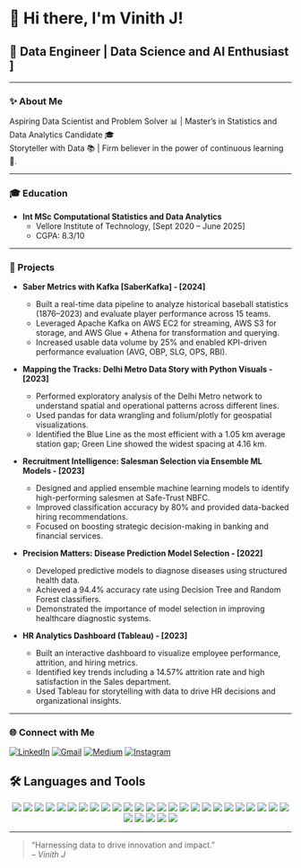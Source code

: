 # 👋 Hi there, I'm Vinith J!

## 🚀 Data Engineer | Data Science and AI Enthusiast ]

---

### ✨ About Me

Aspiring Data Scientist and Problem Solver 📊 | Master’s in Statistics and Data Analytics Candidate 🎓  
Storyteller with Data 📚 | Firm believer in the power of continuous learning 🔁.

---

### 🎓 Education

- **Int MSc Computational Statistics and Data Analytics**
  - Vellore Institute of Technology, [Sept 2020 – June 2025]
  - CGPA: 8.3/10
---

### 💼 Projects

- **Saber Metrics with Kafka [SaberKafka] - [2024]**  
  - Built a real-time data pipeline to analyze historical baseball statistics (1876–2023) and evaluate player performance across 15 teams.  
  - Leveraged Apache Kafka on AWS EC2 for streaming, AWS S3 for storage, and AWS Glue + Athena for transformation and querying.  
  - Increased usable data volume by 25% and enabled KPI-driven performance evaluation (AVG, OBP, SLG, OPS, RBI).

- **Mapping the Tracks: Delhi Metro Data Story with Python Visuals - [2023]**  
  - Performed exploratory analysis of the Delhi Metro network to understand spatial and operational patterns across different lines.  
  - Used pandas for data wrangling and folium/plotly for geospatial visualizations.  
  - Identified the Blue Line as the most efficient with a 1.05 km average station gap; Green Line showed the widest spacing at 4.16 km.

- **Recruitment Intelligence: Salesman Selection via Ensemble ML Models - [2023]**  
  - Designed and applied ensemble machine learning models to identify high-performing salesmen at Safe-Trust NBFC.  
  - Improved classification accuracy by 80% and provided data-backed hiring recommendations.  
  - Focused on boosting strategic decision-making in banking and financial services.

- **Precision Matters: Disease Prediction Model Selection - [2022]**  
  - Developed predictive models to diagnose diseases using structured health data.  
  - Achieved a 94.4% accuracy rate using Decision Tree and Random Forest classifiers.  
  - Demonstrated the importance of model selection in improving healthcare diagnostic systems.

- **HR Analytics Dashboard (Tableau) - [2023]**  
  - Built an interactive dashboard to visualize employee performance, attrition, and hiring metrics.  
  - Identified key trends including a 14.57% attrition rate and high satisfaction in the Sales department.  
  - Used Tableau for storytelling with data to drive HR decisions and organizational insights.


---

### 🌐 Connect with Me

[![LinkedIn](https://img.shields.io/badge/LinkedIn-blue?logo=linkedin&style=for-the-badge)](https://www.linkedin.com/in/vinith-j/)
[![Gmail](https://img.shields.io/badge/Gmail-D14836?logo=gmail&logoColor=white&style=for-the-badge)](mailto:vinith.jb318@gmail.com)
[![Medium](https://img.shields.io/badge/Medium-black?logo=medium&logoColor=white&style=for-the-badge)](https://medium.com/@vinith.jb318)
[![Instagram](https://img.shields.io/badge/Instagram-E4405F?logo=instagram&logoColor=white&style=for-the-badge)](https://www.instagram.com/_vinith_31_/)
<!-- [![YouTube](https://img.shields.io/badge/YouTube-FF0000?logo=youtube&logoColor=white&style=for-the-badge)](https://www.youtube.com/channel/your-channel-id) -->




## 🛠️ Languages and Tools

<p align="center">
  <!-- Programming Languages -->
  <img src="https://img.shields.io/badge/Python-3776AB?style=flat&logo=python&logoColor=white" />
  <img src="https://img.shields.io/badge/R-276DC3?style=flat&logo=r&logoColor=white" />
  <img src="https://img.shields.io/badge/Java-007396?style=flat&logo=java&logoColor=white" />
  <img src="https://img.shields.io/badge/SQL-4479A1?style=flat&logo=postgresql&logoColor=white" />

  <!-- Data Science & ML -->
  <img src="https://img.shields.io/badge/Numpy-013243?style=flat&logo=numpy&logoColor=white" />
  <img src="https://img.shields.io/badge/Pandas-150458?style=flat&logo=pandas&logoColor=white" />
  <img src="https://img.shields.io/badge/Scikit--Learn-F7931E?style=flat&logo=scikit-learn&logoColor=white" />
  <img src="https://img.shields.io/badge/Matplotlib-11557C?style=flat&logo=matplotlib&logoColor=white" />
  <img src="https://img.shields.io/badge/Seaborn-2D5D7B?style=flat" />
  <img src="https://img.shields.io/badge/Plotly-3F4F75?style=flat&logo=plotly&logoColor=white" />
  <img src="https://img.shields.io/badge/Machine%20Learning-000000?style=flat&logo=probot&logoColor=white" />
  <img src="https://img.shields.io/badge/Deep%20Learning-8A2BE2?style=flat&logo=tensorflow&logoColor=white" />
  <img src="https://img.shields.io/badge/EDA-00BFFF?style=flat" />
  <img src="https://img.shields.io/badge/Time%20Series%20Analysis-FF8C00?style=flat" />

  <!-- Data Visualization Tools -->
  <img src="https://img.shields.io/badge/Tableau-E97627?style=flat&logo=tableau&logoColor=white" />
  <img src="https://img.shields.io/badge/Power%20BI-F2C811?style=flat&logo=powerbi&logoColor=black" />
  <img src="https://img.shields.io/badge/Excel-217346?style=flat&logo=microsoft-excel&logoColor=white" />

  <!-- Big Data & Cloud -->
  <img src="https://img.shields.io/badge/Apache%20Spark-E25A1C?style=flat&logo=apachespark&logoColor=white" />
  <img src="https://img.shields.io/badge/Snowflake-29B5E8?style=flat&logo=snowflake&logoColor=white" />
  <img src="https://img.shields.io/badge/AWS-232F3E?style=flat&logo=amazon-aws&logoColor=white" />
  <img src="https://img.shields.io/badge/DataBricks-FF3621?style=flat&logo=databricks&logoColor=white" />

  <!-- Tools -->
  <img src="https://img.shields.io/badge/DBeaver-372923?style=flat&logoColor=white" />
  <img src="https://img.shields.io/badge/MySQL-647236?style=flat&logoColor=white" />
  <img src="https://img.shields.io/badge/PostgreSQL-336791?style=flat&logo=postgresql&logoColor=white" />  
  <img src="https://img.shields.io/badge/Azure_Data_Studio-0078D4?style=flat&logo=azure&logoColor=white" />  
  <img src="https://img.shields.io/badge/Docker-2496ED?style=flat&logo=docker&logoColor=white" />  
  <img src="https://img.shields.io/badge/XAMPP-F05032?style=flat&logo=apachefriends&logoColor=white" />  
  <img src="https://img.shields.io/badge/NetBeans-0097B2?style=flat&logo=netbeans&logoColor=white" />  
  <img src="https://img.shields.io/badge/RStudio-75AADB?style=flat&logo=rstudio&logoColor=white" />  
  <img src="https://img.shields.io/badge/VS_CODE-007ACC?style=flat&logo=visual-studio-code&logoColor=white" />

</p>

---

> “Harnessing data to drive innovation and impact.”  
> *– Vinith J*


